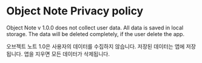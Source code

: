 # Object Note Privacy policy

Object Note v 1.0.0 does not collect user data. All data is saved in local storage. The data will be deleted completely, if the user delete the app.

오브젝트 노트 1.0은 사용자의 데이터를 수집하지 않습니다. 저장된 데이터는 앱에 저장됩니다. 앱을 지우면 모든 데이터가 삭제됩니다.
